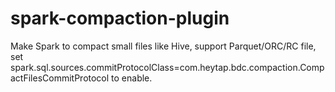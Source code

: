 # spark-compaction-plugin
Make Spark to compact small files like Hive, support Parquet/ORC/RC file, set spark.sql.sources.commitProtocolClass=com.heytap.bdc.compaction.CompactFilesCommitProtocol to enable.
